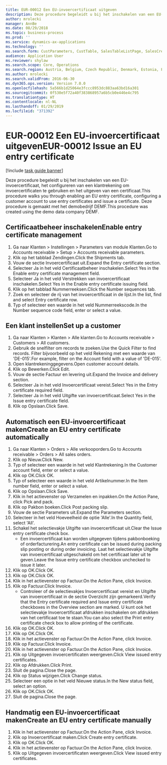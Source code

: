 ```yaml
---
title: EUR-00012 Een EU-invoercertificaat uitgeven
description: Deze procedure begeleidt u bij het inschakelen van een EU-invoercertificaat, het configureren van een klantrekening om invoercertificaten te gebruiken en het uitgeven van een certificaat.
author: mrolecki
manager: AnnBe
ms.date: 08/29/2018
ms.topic: business-process
ms.prod: ''
ms.service: dynamics-ax-applications
ms.technology: ''
ms.search.form: CustParameters, CustTable, SalesTableListPage, SalesCreateOrder, SalesTable, SalesEditLines,  CustInvoiceJournal, CustEntryCertificateJour_W, SrsReportViewerForm
audience: Application User
ms.reviewer: shylaw
ms.search.scope: Core, Operations
ms.search.region: Austria, Belgium, Czech Republic, Denmark, Estonia, Finland, France, Germany, Hungary, Ireland, Italy, Latvia, Lithuania, Netherlands, Poland, Spain, Sweden, United Kingdom
ms.author: mrolecki
ms.search.validFrom: 2016-06-30
ms.dyn365.ops.version: Version 7.0.0
ms.openlocfilehash: 5a566b1d25064e3fccc8953dc883aa63bd16a301
ms.sourcegitcommit: 0f530e5f72a40f383868957a6b5cb0e446e4c795
ms.translationtype: HT
ms.contentlocale: nl-NL
ms.lasthandoff: 01/29/2019
ms.locfileid: "371392"
---
```

# <a name="eur-00012-issue-an-eu-entry-certificate"></a><span data-ttu-id="0b091-103">EUR-00012 Een EU-invoercertificaat uitgeven</span><span class="sxs-lookup"><span data-stu-id="0b091-103">EUR-00012 Issue an EU entry certificate</span></span>

[!include [task guide banner](../../includes/task-guide-banner.md)]

<span data-ttu-id="0b091-104">Deze procedure begeleidt u bij het inschakelen van een EU-invoercertificaat, het configureren van een klantrekening om invoercertificaten te gebruiken en het uitgeven van een certificaat.</span><span class="sxs-lookup"><span data-stu-id="0b091-104">This procedure walks you through enabling an EU entry certificate, configuring a customer account to use entry certificates and issue a certificate.</span></span> <span data-ttu-id="0b091-105">Deze procedure is gemaakt met het demobedrijf DEMF.</span><span class="sxs-lookup"><span data-stu-id="0b091-105">This procedure was created using the demo data company DEMF.</span></span>


## <a name="enable-entry-certificate-management"></a><span data-ttu-id="0b091-106">Certificaatbeheer inschakelen</span><span class="sxs-lookup"><span data-stu-id="0b091-106">Enable entry certificate management</span></span>
1. <span data-ttu-id="0b091-107">Ga naar Klanten > Instellingen > Parameters van module Klanten.</span><span class="sxs-lookup"><span data-stu-id="0b091-107">Go to Accounts receivable > Setup > Accounts receivable parameters.</span></span>
2. <span data-ttu-id="0b091-108">Klik op het tabblad Zendingen.</span><span class="sxs-lookup"><span data-stu-id="0b091-108">Click the Shipments tab.</span></span>
3. <span data-ttu-id="0b091-109">Vouw de sectie Invoercertificaat uit.</span><span class="sxs-lookup"><span data-stu-id="0b091-109">Expand the Entry certificate section.</span></span>
4. <span data-ttu-id="0b091-110">Selecteer Ja in het veld Certificaatbeheer inschakelen.</span><span class="sxs-lookup"><span data-stu-id="0b091-110">Select Yes in the Enable entry certificate management field.</span></span>
5. <span data-ttu-id="0b091-111">Selecteer Ja in het veld Verstrekken van invoercertificaat inschakelen.</span><span class="sxs-lookup"><span data-stu-id="0b091-111">Select Yes in the Enable entry certificate issuing field.</span></span>
6. <span data-ttu-id="0b091-112">Klik op het tabblad Nummerreeksen.</span><span class="sxs-lookup"><span data-stu-id="0b091-112">Click the Number sequences tab.</span></span>
7. <span data-ttu-id="0b091-113">Zoek en selecteer de rij van het invoercertificaat in de lijst.</span><span class="sxs-lookup"><span data-stu-id="0b091-113">In the list, find and select Entry certificate row.</span></span>
8. <span data-ttu-id="0b091-114">Typ of selecteer een waarde in het veld Nummerreekscode.</span><span class="sxs-lookup"><span data-stu-id="0b091-114">In the Number sequence code field, enter or select a value.</span></span>

## <a name="set-up-a-customer"></a><span data-ttu-id="0b091-115">Een klant instellen</span><span class="sxs-lookup"><span data-stu-id="0b091-115">Set up a customer</span></span>
1. <span data-ttu-id="0b091-116">Ga naar Klanten > Klanten > Alle klanten.</span><span class="sxs-lookup"><span data-stu-id="0b091-116">Go to Accounts receivable > Customers > All customers.</span></span>
2. <span data-ttu-id="0b091-117">Gebruik de snelfilter om records te zoeken.</span><span class="sxs-lookup"><span data-stu-id="0b091-117">Use the Quick Filter to find records.</span></span> <span data-ttu-id="0b091-118">Filter bijvoorbeeld op het veld Rekening met een waarde van 'DE-015'.</span><span class="sxs-lookup"><span data-stu-id="0b091-118">For example, filter on the Account field with a value of 'DE-015'.</span></span>
3. <span data-ttu-id="0b091-119">Open klantrekeninggegevens.</span><span class="sxs-lookup"><span data-stu-id="0b091-119">Open customer account details.</span></span>
4. <span data-ttu-id="0b091-120">Klik op Bewerken.</span><span class="sxs-lookup"><span data-stu-id="0b091-120">Click Edit.</span></span>
5. <span data-ttu-id="0b091-121">Vouw de sectie Factuur en levering uit.</span><span class="sxs-lookup"><span data-stu-id="0b091-121">Expand the Invoice and delivery section.</span></span>
6. <span data-ttu-id="0b091-122">Selecteer Ja in het veld Invoercertificaat vereist.</span><span class="sxs-lookup"><span data-stu-id="0b091-122">Select Yes in the Entry certificate required field.</span></span>
7. <span data-ttu-id="0b091-123">Selecteer Ja in het veld Uitgifte van invoercertificaat.</span><span class="sxs-lookup"><span data-stu-id="0b091-123">Select Yes in the Issue entry certificate field.</span></span>
8. <span data-ttu-id="0b091-124">Klik op Opslaan.</span><span class="sxs-lookup"><span data-stu-id="0b091-124">Click Save.</span></span>

## <a name="create-an-eu-entry-certificate-automatically"></a><span data-ttu-id="0b091-125">Automatisch een EU-invoercertificaat maken</span><span class="sxs-lookup"><span data-stu-id="0b091-125">Create an EU entry certificate automatically</span></span>
1. <span data-ttu-id="0b091-126">Ga naar Klanten > Orders > Alle verkooporders.</span><span class="sxs-lookup"><span data-stu-id="0b091-126">Go to Accounts receivable > Orders > All sales orders.</span></span>
2. <span data-ttu-id="0b091-127">Klik op Nieuw.</span><span class="sxs-lookup"><span data-stu-id="0b091-127">Click New.</span></span>
3. <span data-ttu-id="0b091-128">Typ of selecteer een waarde in het veld Klantrekening.</span><span class="sxs-lookup"><span data-stu-id="0b091-128">In the Customer account field, enter or select a value.</span></span>
4. <span data-ttu-id="0b091-129">Klik op OK.</span><span class="sxs-lookup"><span data-stu-id="0b091-129">Click OK.</span></span>
5. <span data-ttu-id="0b091-130">Typ of selecteer een waarde in het veld Artikelnummer.</span><span class="sxs-lookup"><span data-stu-id="0b091-130">In the Item number field, enter or select a value.</span></span>
6. <span data-ttu-id="0b091-131">Klik op Opslaan.</span><span class="sxs-lookup"><span data-stu-id="0b091-131">Click Save.</span></span>
7. <span data-ttu-id="0b091-132">Klik in het actievenster op Verzamelen en inpakken.</span><span class="sxs-lookup"><span data-stu-id="0b091-132">On the Action Pane, click Pick and pack.</span></span>
8. <span data-ttu-id="0b091-133">Klik op Pakbon boeken.</span><span class="sxs-lookup"><span data-stu-id="0b091-133">Click Post packing slip.</span></span>
9. <span data-ttu-id="0b091-134">Vouw de sectie Parameters uit.</span><span class="sxs-lookup"><span data-stu-id="0b091-134">Expand the Parameters section.</span></span>
10. <span data-ttu-id="0b091-135">Selecteer in het veld Hoeveelheid de optie 'Alle'.</span><span class="sxs-lookup"><span data-stu-id="0b091-135">In the Quantity field, select 'All'.</span></span>
11. <span data-ttu-id="0b091-136">Schakel het selectievakje Uitgifte van invoercertificaat uit.</span><span class="sxs-lookup"><span data-stu-id="0b091-136">Clear the Issue entry certificate check box.</span></span>
    * <span data-ttu-id="0b091-137">Een invoercertificaat kan worden uitgegeven tijdens pakbonboeking of orderfacturering.</span><span class="sxs-lookup"><span data-stu-id="0b091-137">An entry certificate can be issued during packing slip posting or during order invoicing.</span></span> <span data-ttu-id="0b091-138">Laat het selectievakje Uitgifte van invoercertificaat uitgeschakeld om het certificaat later uit te geven.</span><span class="sxs-lookup"><span data-stu-id="0b091-138">Leave the Issue entry certificate checkbox unchecked to issue it later.</span></span>  
12. <span data-ttu-id="0b091-139">Klik op OK.</span><span class="sxs-lookup"><span data-stu-id="0b091-139">Click OK.</span></span>
13. <span data-ttu-id="0b091-140">Klik op OK.</span><span class="sxs-lookup"><span data-stu-id="0b091-140">Click OK.</span></span>
14. <span data-ttu-id="0b091-141">Klik in het actievenster op Factuur.</span><span class="sxs-lookup"><span data-stu-id="0b091-141">On the Action Pane, click Invoice.</span></span>
15. <span data-ttu-id="0b091-142">Klik op Factuur.</span><span class="sxs-lookup"><span data-stu-id="0b091-142">Click Invoice.</span></span>
    * <span data-ttu-id="0b091-143">Controleer of de selectievakjes Invoercertificaat vereist en Uitgifte van invoercertificaat in de sectie Overzicht zijn gemarkeerd.</span><span class="sxs-lookup"><span data-stu-id="0b091-143">Verify that the Entry certificate required and Issue entry certificate checkboxes in the Overview section are marked.</span></span>  <span data-ttu-id="0b091-144">U kunt ook het selectievakje Invoercertificaat afdrukken inschakelen om afdrukken van het certificaat toe te staan.</span><span class="sxs-lookup"><span data-stu-id="0b091-144">You can also select the Print entry certificate check box to allow printing of the certificate.</span></span>  
16. <span data-ttu-id="0b091-145">Klik op OK.</span><span class="sxs-lookup"><span data-stu-id="0b091-145">Click OK.</span></span>
17. <span data-ttu-id="0b091-146">Klik op OK.</span><span class="sxs-lookup"><span data-stu-id="0b091-146">Click OK.</span></span>
18. <span data-ttu-id="0b091-147">Klik in het actievenster op Factuur.</span><span class="sxs-lookup"><span data-stu-id="0b091-147">On the Action Pane, click Invoice.</span></span>
19. <span data-ttu-id="0b091-148">Klik op Factuur.</span><span class="sxs-lookup"><span data-stu-id="0b091-148">Click Invoice.</span></span>
20. <span data-ttu-id="0b091-149">Klik in het actievenster op Factuur.</span><span class="sxs-lookup"><span data-stu-id="0b091-149">On the Action Pane, click Invoice.</span></span>
21. <span data-ttu-id="0b091-150">Klik op Uitgegeven invoercertificaten weergeven.</span><span class="sxs-lookup"><span data-stu-id="0b091-150">Click View issued entry certificates.</span></span>
22. <span data-ttu-id="0b091-151">Klik op Afdrukken.</span><span class="sxs-lookup"><span data-stu-id="0b091-151">Click Print.</span></span>
23. <span data-ttu-id="0b091-152">Sluit de pagina.</span><span class="sxs-lookup"><span data-stu-id="0b091-152">Close the page.</span></span>
24. <span data-ttu-id="0b091-153">Klik op Status wijzigen.</span><span class="sxs-lookup"><span data-stu-id="0b091-153">Click Change status.</span></span>
25. <span data-ttu-id="0b091-154">Selecteer een optie in het veld Nieuwe status.</span><span class="sxs-lookup"><span data-stu-id="0b091-154">In the New status field, select an option.</span></span>
26. <span data-ttu-id="0b091-155">Klik op OK.</span><span class="sxs-lookup"><span data-stu-id="0b091-155">Click OK.</span></span>
27. <span data-ttu-id="0b091-156">Sluit de pagina.</span><span class="sxs-lookup"><span data-stu-id="0b091-156">Close the page.</span></span>

## <a name="create-an-eu-entry-certificate-manually"></a><span data-ttu-id="0b091-157">Handmatig een EU-invoercertificaat maken</span><span class="sxs-lookup"><span data-stu-id="0b091-157">Create an EU entry certificate manually</span></span>
1. <span data-ttu-id="0b091-158">Klik in het actievenster op Factuur.</span><span class="sxs-lookup"><span data-stu-id="0b091-158">On the Action Pane, click Invoice.</span></span>
2. <span data-ttu-id="0b091-159">Klik op Invoercertificaat maken.</span><span class="sxs-lookup"><span data-stu-id="0b091-159">Click Create entry certificate.</span></span>
3. <span data-ttu-id="0b091-160">Klik op OK.</span><span class="sxs-lookup"><span data-stu-id="0b091-160">Click OK.</span></span>
4. <span data-ttu-id="0b091-161">Klik in het actievenster op Factuur.</span><span class="sxs-lookup"><span data-stu-id="0b091-161">On the Action Pane, click Invoice.</span></span>
5. <span data-ttu-id="0b091-162">Klik op Uitgegeven invoercertificaten weergeven.</span><span class="sxs-lookup"><span data-stu-id="0b091-162">Click View issued entry certificates.</span></span>

